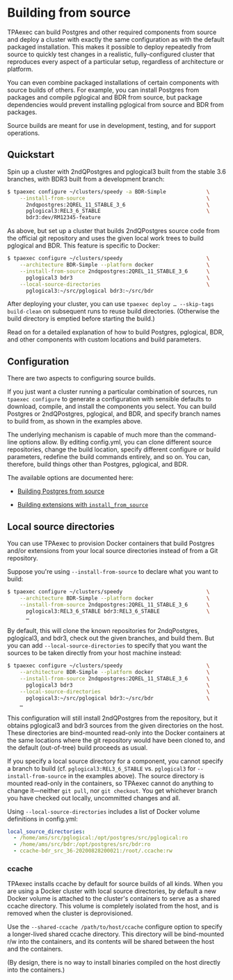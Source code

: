 # Building from source

TPAexec can build Postgres and other required components from source and
deploy a cluster with exactly the same configuration as with the default
packaged installation. This makes it possible to deploy repeatedly from
source to quickly test changes in a realistic, fully-configured cluster
that reproduces every aspect of a particular setup, regardless of
architecture or platform.

You can even combine packaged installations of certain components with
source builds of others. For example, you can install Postgres from
packages and compile pglogical and BDR from source, but package
dependencies would prevent installing pglogical from source and BDR from
packages.

Source builds are meant for use in development, testing, and for support
operations.

## Quickstart

Spin up a cluster with 2ndQPostgres and pglogical3 built from the stable
3.6 branches, with BDR3 built from a development branch:

```bash
$ tpaexec configure ~/clusters/speedy -a BDR-Simple             \
    --install-from-source                                       \
      2ndqpostgres:2QREL_11_STABLE_3_6                          \
      pglogical3:REL3_6_STABLE                                  \
      bdr3:dev/RM12345-feature
```

As above, but set up a cluster that builds 2ndQPostgres source code from
the official git repository and uses the given local work trees to build
pglogical and BDR. This feature is specific to Docker:

```bash
$ tpaexec configure ~/clusters/speedy                           \
    --architecture BDR-Simple --platform docker                 \
    --install-from-source 2ndqpostgres:2QREL_11_STABLE_3_6      \
      pglogical3 bdr3                                           \
    --local-source-directories                                  \
      pglogical3:~/src/pglogical bdr3:~/src/bdr
```

After deploying your cluster, you can use
`tpaexec deploy … --skip-tags build-clean` on subsequent runs to
reuse build directories. (Otherwise the build directory is emptied
before starting the build.)

Read on for a detailed explanation of how to build Postgres, pglogical,
BDR, and other components with custom locations and build parameters.

## Configuration

There are two aspects to configuring source builds.

If you just want a cluster running a particular combination of sources,
run `tpaexec configure` to generate a configuration with sensible
defaults to download, compile, and install the components you select.
You can build Postgres or 2ndQPostgres, pglogical, and BDR, and specify
branch names to build from, as shown in the examples above.

The underlying mechanism is capable of much more than the command-line
options allow. By editing config.yml, you can clone different source
repositories, change the build location, specify different configure or
build parameters, redefine the build commands entirely, and so on. You
can, therefore, build things other than Postgres, pglogical, and BDR.

The available options are documented here:

* [Building Postgres from source](postgres_installation_method_src.md)

* [Building extensions with `install_from_source`](install_from_source.md)

## Local source directories

You can use TPAexec to provision Docker containers that build Postgres
and/or extensions from your local source directories instead of from a
Git repository.

Suppose you're using `--install-from-source` to declare what you want
to build:

```bash
$ tpaexec configure ~/clusters/speedy                           \
    --architecture BDR-Simple --platform docker                 \
    --install-from-source 2ndqpostgres:2QREL_11_STABLE_3_6      \
      pglogical3:REL3_6_STABLE bdr3:REL3_6_STABLE               \
      …
```

By default, this will clone the known repositories for 2ndqPostgres,
pglogical3, and bdr3, check out the given branches, and build them. But
you can add `--local-source-directories` to specify that you want the
sources to be taken directly from your host machine instead:

```bash
$ tpaexec configure ~/clusters/speedy                           \
    --architecture BDR-Simple --platform docker                 \
    --install-from-source 2ndqpostgres:2QREL_11_STABLE_3_6      \
      pglogical3 bdr3                                           \
    --local-source-directories                                  \
      pglogical3:~/src/pglogical bdr3:~/src/bdr                 \
    …
```

This configuration will still install 2ndQPostgres from the repository,
but it obtains pglogical3 and bdr3 sources from the given directories on
the host. These directories are bind-mounted read-only into the Docker
containers at the same locations where the git repository would have
been cloned to, and the default (out-of-tree) build proceeds as usual.

If you specify a local source directory for a component, you cannot
specify a branch to build (cf. `pglogical3:REL3_6_STABLE` vs.
`pglogical3` for `--install-from-source` in the examples above). The
source directory is mounted read-only in the containers, so TPAexec
cannot do anything to change it—neither `git pull`, nor
`git checkout`. You get whichever branch you have checked out locally,
uncommitted changes and all.

Using `--local-source-directories` includes a list of Docker volume
definitions in config.yml:

```yaml
local_source_directories:
  - /home/ams/src/pglogical:/opt/postgres/src/pglogical:ro
  - /home/ams/src/bdr:/opt/postgres/src/bdr:ro
  - ccache-bdr_src_36-20200828200021:/root/.ccache:rw
```

### ccache

TPAexec installs ccache by default for source builds of all kinds. When
you are using a Docker cluster with local source directories, by default
a new Docker volume is attached to the cluster's containers to serve as
a shared ccache directory. This volume is completely isolated from the
host, and is removed when the cluster is deprovisioned.

Use the `--shared-ccache /path/to/host/ccache` configure option to
specify a longer-lived shared ccache directory. This directory will be
bind-mounted r/w into the containers, and its contents will be shared
between the host and the containers.

(By design, there is no way to install binaries compiled on the host
directly into the containers.)
